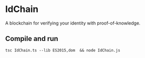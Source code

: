 # IdChain

A blockchain for verifying your identity with proof-of-knowledge.

## Compile and run

`tsc IdChain.ts --lib ES2015,dom  && node IdChain.js`

